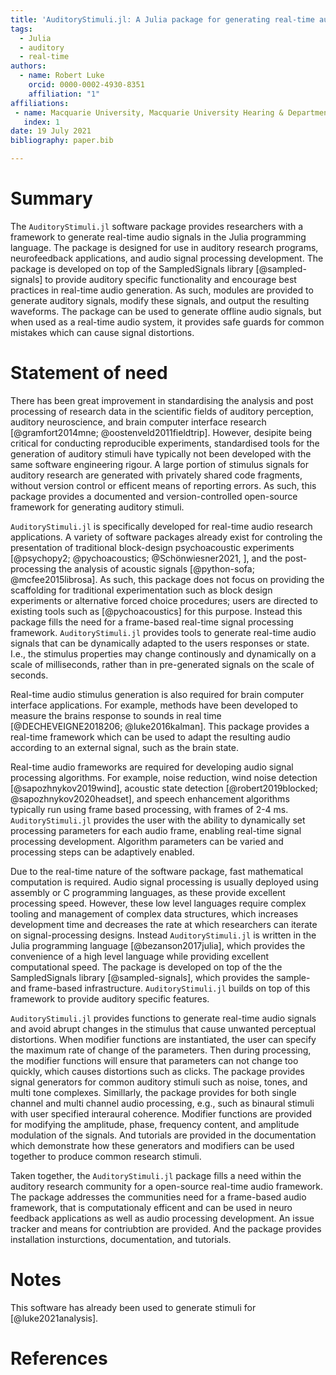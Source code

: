 ```yaml
---
title: 'AuditoryStimuli.jl: A Julia package for generating real-time auditory stimuli'
tags:
  - Julia
  - auditory
  - real-time
authors:
  - name: Robert Luke
    orcid: 0000-0002-4930-8351
    affiliation: "1"
affiliations:
 - name: Macquarie University, Macquarie University Hearing & Department of Linguistics, Australian Hearing Hub, Sydney, New South Wales, Australia
   index: 1
date: 19 July 2021
bibliography: paper.bib

---
```


# Summary

The `AuditoryStimuli.jl` software package provides researchers with a framework to generate real-time audio signals in the Julia programming language.
The package is designed for use in auditory research programs, neurofeedback applications, and audio signal processing development.
The package is developed on top of the SampledSignals library [@sampled-signals] to provide auditory specific functionality and encourage best practices in real-time audio generation.
As such, modules are provided to generate auditory signals, modify these signals, and output the resulting waveforms.
The package can be used to generate offline audio signals,
but when used as a real-time audio system, it provides safe guards for common mistakes which can cause signal distortions.


# Statement of need

There has been great improvement in standardising the analysis and post processing of research data
in the scientific fields of auditory perception, auditory neuroscience, and brain computer interface research [@gramfort2014mne; @oostenveld2011fieldtrip].
However, desipite being critical for conducting reproducible experiments, standardised tools for the generation of auditory stimuli have typically not been developed with the same software engineering rigour.
A large portion of stimulus signals for auditory research are generated with privately shared code fragments,
without version control or efficent means of reporting errors.
As such, this package provides a documented and version-controlled open-source framework for generating auditory stimuli.

`AuditoryStimuli.jl` is specifically developed for real-time audio research applications.
A variety of software packages already exist for controling the presentation of traditional block-design psychoacoustic experiments [@psychopy2; @pychoacoustics; @Schönwiesner2021, ],
and the post-processing the analysis of acoustic signals [@python-sofa; @mcfee2015librosa].
As such, this package does not focus on providing the scaffolding for traditional experimentation
such as block design experiments or alternative forced choice procedures;
users are directed to existing tools such as [@pychoacoustics] for this purpose.
Instead this package fills the need for a frame-based real-time signal processing framework.
`AuditoryStimuli.jl`  provides tools to generate real-time audio signals that can be dynamically adapted to the users responses or state.
I.e., the stimulus properties may change continously and dynamically on a scale of milliseconds, rather than in pre-generated signals on the scale of seconds.

Real-time audio stimulus generation is also required for brain computer interface applications.
For example, methods have been developed to measure the brains response to sounds in real time [@DECHEVEIGNE2018206; @luke2016kalman].
This package provides a real-time framework which can be used to adapt the resulting audio according to an external signal, such as the brain state.

Real-time audio frameworks are required for developing audio signal processing algorithms.
For example, noise reduction, wind noise detection [@sapozhnykov2019wind], acoustic state detection [@robert2019blocked; @sapozhnykov2020headset],
and speech enhancement algorithms typically run using frame based processing, with frames of 2-4 ms.
`AuditoryStimuli.jl` provides the user with the ability to dynamically set processing parameters for each audio frame,
enabling real-time signal processing development.
Algorithm parameters can be varied and processing steps can be adaptively enabled.

Due to the real-time nature of the software package, fast mathematical computation is required.
Audio signal processing is usually deployed using assembly or C programming languages, as these provide excellent processing speed.
However, these low level languages require complex tooling and management of complex data structures,
which increases development time and decreases the rate at which researchers can iterate on signal-processing designs.
Instead `AuditoryStimuli.jl` is written in the Julia programming language [@bezanson2017julia],
which provides the convenience of a high level language while providing excellent computational speed.
The package is developed on top of the the SampledSignals library [@sampled-signals], which provides the sample- and frame-based infrastructure.
`AuditoryStimuli.jl` builds on top of this framework to provide auditory specific features.

`AuditoryStimuli.jl` provides functions to generate real-time audio signals and avoid abrupt changes in the stimulus that cause unwanted perceptual distortions.
When modifier functions are instantiated, the user can specify the maximum rate of change of the parameters.
Then during processing, the modifier functions will ensure that parameters can not change too quickly, which causes distortions such as clicks.
The package provides signal generators for common auditory stimuli such as noise, tones, and multi tone complexes.
Simillarly, the package provides for both single channel and multi channel audio processing,
e.g.,  such as binaural stimuli with user specified interaural coherence.
Modifier functions are provided for modifying the amplitude, phase, frequency content, and amplitude modulation of the signals.
And tutorials are provided in the documentation which demonstrate how these generators and modifiers can be used together to produce common research stimuli.

Taken together, the `AuditoryStimuli.jl` package fills a need within the auditory research community for a open-source real-time audio framework.
The package addresses the communities need for a frame-based audio framework,
that is computationaly efficent and can be used in neuro feedback applications as well as audio processing development.
An issue tracker and means for contriubtion are provided.
And the package provides installation insturctions, documentation, and tutorials.

# Notes

This software has already been used to generate stimuli for [@luke2021analysis].


# References
